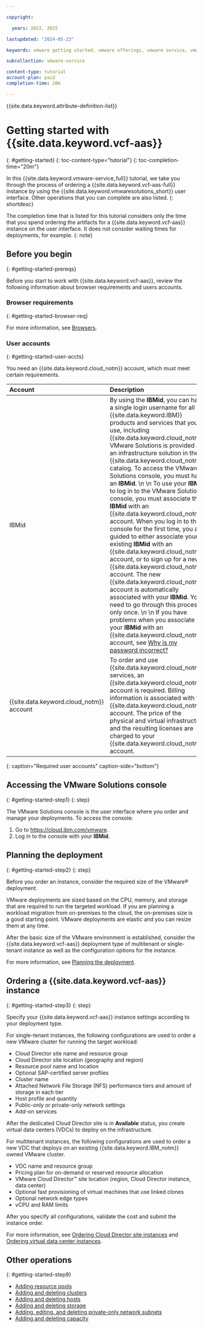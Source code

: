 ```yaml
---

copyright:

  years: 2022, 2025

lastupdated: "2024-05-23"

keywords: vmware getting started, vmware offerings, vmware service, vmware use cases

subcollection: vmware-service

content-type: tutorial
account-plan: paid
completion-time: 20m

---
```


{{site.data.keyword.attribute-definition-list}}

# Getting started with {{site.data.keyword.vcf-aas}}
{: #getting-started}
{: toc-content-type="tutorial"}
{: toc-completion-time="20m"}

In this {{site.data.keyword.vmware-service_full}} tutorial, we take you through the process of ordering a {{site.data.keyword.vcf-aas-full}} instance by using the {{site.data.keyword.vmwaresolutions_short}} user interface. Other operations that you can complete are also listed.
{: shortdesc}

The completion time that is listed for this tutorial considers only the time that you spend ordering the artifacts for a {{site.data.keyword.vcf-aas}} instance on the user interface. It does not consider waiting times for deployments, for example.
{: note}

## Before you begin
{: #getting-started-prereqs}

Before you start to work with {{site.data.keyword.vcf-aas}}, review the following information about browser requirements and users accounts.

### Browser requirements
{: #getting-started-browser-req}

For more information, see [Browsers](/docs/overview?topic=overview-prereqs-platform#browsers-platform).

### User accounts
{: #getting-started-user-accts}

You need an {{site.data.keyword.cloud_notm}} account, which must meet certain requirements.

| Account | Description |
|:------- |:---------- |
| IBMid | By using the **IBMid**, you can have a single login username for all {{site.data.keyword.IBM}} products and services that you use, including {{site.data.keyword.cloud_notm}}. VMware Solutions is provided as an infrastructure solution in the {{site.data.keyword.cloud_notm}} catalog. To access the VMware Solutions console, you must have an **IBMid**. \n \n To use your **IBMid** to log in to the VMware Solutions console, you must associate the **IBMid** with an {{site.data.keyword.cloud_notm}} account. When you log in to the console for the first time, you are guided to either associate your existing **IBMid** with an {{site.data.keyword.cloud_notm}} account, or to sign up for a new {{site.data.keyword.cloud_notm}} account. The new {{site.data.keyword.cloud_notm}} account is automatically associated with your **IBMid**. You need to go through this process only once. \n \n If you have problems when you associate your **IBMid** with an {{site.data.keyword.cloud_notm}} account, see [Why is my password incorrect?](/docs/account?topic=account-ts_logintoibm) |
| {{site.data.keyword.cloud_notm}} account | To order and use {{site.data.keyword.cloud_notm}} services, an {{site.data.keyword.cloud_notm}} account is required. Billing information is associated with the {{site.data.keyword.cloud_notm}} account. The price of the physical and virtual infrastructure and the resulting licenses are charged to your {{site.data.keyword.cloud_notm}} account. |
{: caption="Required user accounts" caption-side="bottom"}

## Accessing the VMware Solutions console
{: #getting-started-step1}
{: step}

The VMware Solutions console is the user interface where you order and manage your deployments. To access the console:

1. Go to https://cloud.ibm.com/vmware.
2. Log in to the console with your **IBMid**.

## Planning the deployment
{: #getting-started-step2}
{: step}

Before you order an instance, consider the required size of the VMware® deployment.

VMware deployments are sized based on the CPU, memory, and storage that are required to run the targeted workload. If you are planning a workload migration from on-premises to the cloud, the on-premises size is a good starting point. VMware deployments are elastic and you can resize them at any time.

After the basic size of the VMware environment is established, consider the {{site.data.keyword.vcf-aas}} deployment type of multitenant or single-tenant instance as well as the configuration options for the instance.

For more information, see [Planning the deployment](/docs/vmware-service?topic=vmware-service-tenant-plan-deploy).

## Ordering a {{site.data.keyword.vcf-aas}} instance
{: #getting-started-step3}
{: step}

Specify your {{site.data.keyword.vcf-aas}} instance settings according to your deployment type.

For single-tenant instances, the following configurations are used to order a new VMware cluster for running the target workload:

* Cloud Director site name and resource group
* Cloud Director site location (geography and region)
* Resource pool name and location
* Optional SAP-certified server profiles
* Cluster name
* Attached Network File Storage (NFS) performance tiers and amount of storage in each tier
* Host profile and quantity
* Public-only or private-only network settings
* Add-on services

After the dedicated Cloud Director site is in **Available** status, you create virtual data centers (VDCs) to deploy on the infrastructure.

For multitenant instances, the following configurations are used to order a new VDC that deploys on an existing {{site.data.keyword.IBM_notm}} owned VMware cluster.

* VDC name and resource group
* Pricing plan for on-demand or reserved resource allocation
* VMware Cloud Director™ site location (region, Cloud Director instance, data center)
* Optional fast provisioning of virtual machines that use linked clones
* Optional network edge types
* vCPU and RAM limits

After you specify all configurations, validate the cost and submit the instance order.

For more information, see [Ordering Cloud Director site instances](/docs/vmware-service?topic=vmware-service-tenant-ordering) and [Ordering virtual data center instances](/docs/vmware-service?topic=vmware-service-vdc-adding).

## Other operations
{: #getting-started-step9}

* [Adding resource pools](/docs/vmware-service?topic=vmware-service-pvdc-adding-deleting)
* [Adding and deleting clusters](/docs/vmware-service?topic=vmware-service-cluster-adding-deleting)
* [Adding and deleting hosts](/docs/vmware-service?topic=vmware-service-host-adding-deleting)
* [Adding and deleting storage](/docs/vmware-service?topic=vmware-service-storage-adding-deleting)
* [Adding, editing, and deleting private-only network subnets](/docs/vmware-service?topic=vmware-service-subnet-adding-deleting)
* [Adding and deleting capacity](/docs/vmware-service?topic=vmware-service-capacity-adding-deleting)
